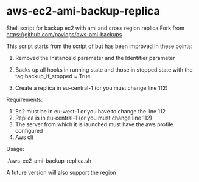 # aws-ec2-ami-backup-replica
Shell script for backup ec2 with ami and cross region replica
Fork from https://github.com/pavlops/aws-ami-backups

This script starts from the script of but has been improved in these points:

1) Removed the InstanceId parameter and the Identifier parameter

2) Backs up all hooks in running state and those in stopped state with the tag backup_if_stopped = True

3) Create a replica in eu-central-1 (or you must change line 112)

Requirements:

1) Ec2 must be in eu-west-1 or you have to change the line 112
2) Replica is in eu-central-1 (or you must change line 112)
3) The server from which it is launched must have the aws profile configured
4) Aws cli

Usage:

./aws-ec2-ami-backup-replica.sh <retentiondays> <profile>

  
A future version will also support the region
